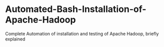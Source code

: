 # Automated-Bash-Installation-of-Apache-Hadoop
Complete Automation of installation and testing  of Apache Hadoop, briefly explained
